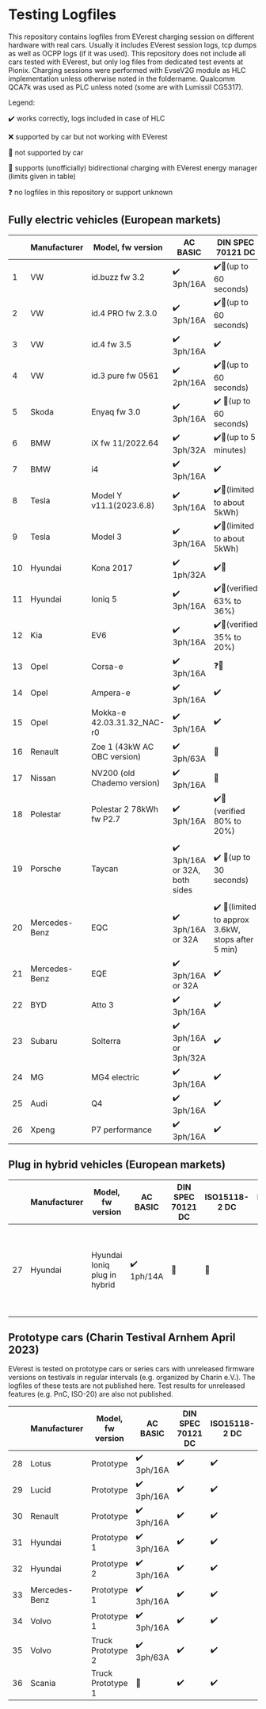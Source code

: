 # Testing Logfiles

This repository contains logfiles from EVerest charging session on different hardware with real cars.
Usually it includes EVerest session logs, tcp dumps as well as OCPP logs (if it was used).
This repository does not include all cars tested with EVerest, but only log files from dedicated test events at Pionix.
Charging sessions were performed with EvseV2G module as HLC implementation unless otherwise noted in the foldername.
Qualcomm QCA7k was used as PLC unless noted (some are with Lumissil CG5317).

Legend:

:heavy_check_mark: works correctly, logs included in case of HLC

❌ supported by car but not working with EVerest

:black_square_button: not supported by car

🔄 supports (unofficially) bidirectional charging with EVerest energy manager (limits given in table)

❓ no logfiles in this repository or support unknown

## Fully electric vehicles (European markets)

|     | Manufacturer  | Model, fw version           | AC BASIC                                      | DIN SPEC 70121 DC                                                | ISO15118-2 DC                             | ISO15118-2 AC                   | Comments                                                                                                                                  |
| --- | ------------- | --------------------------- | --------------------------------------------- | ---------------------------------------------------------------- | ----------------------------------------- | ------------------------------- | ----------------------------------------------------------------------------------------------------------------------------------------- |
| 1   | VW            | id.buzz fw 3.2              | :heavy_check_mark: 3ph/16A                    | :heavy_check_mark:🔄(up to 60 seconds)                            | ❓                                         | ❓                               | random MAC, 60s timeout in CurrentDemand                                                                                                  |
| 2   | VW            | id.4 PRO fw 2.3.0           | :heavy_check_mark: 3ph/16A                    | :heavy_check_mark:🔄(up to 60 seconds)                            | :heavy_check_mark:🔄(up to 60 seconds)     | :heavy_check_mark:              | random MAC, 60s timeout in CurrentDemand                                                                                                  |
| 3   | VW            | id.4 fw 3.5                 | :heavy_check_mark: 3ph/16A                    | :heavy_check_mark:                                               | :heavy_check_mark:                        | :heavy_check_mark:              | random MAC, 60s timeout in CurrentDemand                                                                                                  |
| 4   | VW            | id.3 pure fw 0561           | :heavy_check_mark: 2ph/16A                    | :heavy_check_mark:🔄(up to 60 seconds)                            | :heavy_check_mark:🔄(up to 60 seconds)     | :heavy_check_mark:              | random MAC, 60s timeout in CurrentDemand                                                                                                  |
| 5   | Skoda         | Enyaq fw 3.0                | :heavy_check_mark: 3ph/16A                    | :heavy_check_mark: 🔄(up to 60 seconds)                           | ❓🔄(up to 60 seconds)                      | :heavy_check_mark:              | random MAC, 60s timeout in CurrentDemand                                                                                                  |
| 6   | BMW           | iX fw 11/2022.64            | :heavy_check_mark: 3ph/32A                    | :heavy_check_mark:🔄(up to 5 minutes)                             | :heavy_check_mark:🔄(up to 5 minutes)      | ❓                               |                                                                                                                                           |
| 7   | BMW           | i4                          | :heavy_check_mark: 3ph/16A                    | :heavy_check_mark:                                               | ❓                                         | ❓                               |                                                                                                                                           |
| 8   | Tesla         | Model Y v11.1(2023.6.8)     | :heavy_check_mark: 3ph/16A                    | :heavy_check_mark:🔄(limited to about 5kWh)                       | :black_square_button:                     | :black_square_button:           |                                                                                                                                           |
| 9   | Tesla         | Model 3                     | :heavy_check_mark: 3ph/16A                    | :heavy_check_mark:🔄(limited to about 5kWh)                       | :black_square_button:                     | :black_square_button:           |                                                                                                                                           |
| 10  | Hyundai       | Kona 2017                   | :heavy_check_mark: 1ph/32A                    | :heavy_check_mark:🔄                                              | :black_square_button:                     | :black_square_button:           |                                                                                                                                           |
| 11  | Hyundai       | Ioniq 5                     | :heavy_check_mark: 3ph/16A                    | :heavy_check_mark:🔄(verified 63% to 36%)                         | :heavy_check_mark:🔄                       | :black_square_button:           |                                                                                                                                           |
| 12  | Kia           | EV6                         | :heavy_check_mark: 3ph/16A                    | :heavy_check_mark:🔄(verified 35% to 20%)                         | :heavy_check_mark:🔄                       | :black_square_button:           |                                                                                                                                           |
| 13  | Opel          | Corsa-e                     | :heavy_check_mark: 3ph/16A                    | ❓🔄                                                               | :black_square_button:                     | :black_square_button:           | Charger fw crashes with ISO-2 AC                                                                                                          |
| 14  | Opel          | Ampera-e                    | :heavy_check_mark: 3ph/16A                    | :heavy_check_mark:                                               | :black_square_button:                     | :black_square_button:           |                                                                                                                                           |
| 15  | Opel          | Mokka-e 42.03.31.32_NAC-r0  | :heavy_check_mark: 3ph/16A                    | :heavy_check_mark:                                               | :heavy_check_mark:                        | :black_square_button:           |                                                                                                                                           |
| 16  | Renault       | Zoe 1 (43kW AC OBC version) | :heavy_check_mark: 3ph/63A                    | :black_square_button:                                            | :black_square_button:                     | :black_square_button:           | high DC residual current, >10mA                                                                                                           |
| 17  | Nissan        | NV200 (old Chademo version) | :heavy_check_mark: 3ph/16A                    | :black_square_button:                                            | :black_square_button:                     | :black_square_button:           | Chademo not supported with EVerest yet                                                                                                    |
| 18  | Polestar      | Polestar 2 78kWh fw P2.7    | :heavy_check_mark: 3ph/16A                    | :heavy_check_mark:🔄 (verified 80% to 20%)                        | :heavy_check_mark:🔄 (verified 80% to 20%) | :black_square_button:           | ISO-2 AC: Car selects AC_single_phase_core and stops after ChargeParameterDiscoveryRes                                                    |
| 19  | Porsche       | Taycan                      | :heavy_check_mark: 3ph/16A or 32A, both sides | :heavy_check_mark: 🔄(up to 30 seconds)                           | :heavy_check_mark:                        | :heavy_check_mark: (both sides) | DC: <20s timeout in CableCheck, 30s timeout in CurrentDemand<br>Tested model had only AC port on drivers side and 800VDC+AC on other side |
| 20  | Mercedes-Benz | EQC                         | :heavy_check_mark: 3ph/16A or 32A             | :heavy_check_mark: 🔄(limited to approx 3.6kW, stops after 5 min) | :black_square_button:                     | :black_square_button:           | Discharging more then 3.6kW: car tries to limit discharging and eventually stops                                                          |
| 21  | Mercedes-Benz | EQE                         | :heavy_check_mark: 3ph/16A or 32A             | :heavy_check_mark:                                               | :heavy_check_mark:                        | :heavy_check_mark:              |                                                                                                                                           |
| 22  | BYD           | Atto 3                      | :heavy_check_mark: 3ph/16A                    | :heavy_check_mark:                                               | :heavy_check_mark:                        | :black_square_button:           |                                                                                                                                           |
| 23  | Subaru        | Solterra                    | :heavy_check_mark: 3ph/16A or 3ph/32A         | :heavy_check_mark:                                               | :heavy_check_mark:                        | :black_square_button:           | |
| 24  | MG        | MG4 electric                    | :heavy_check_mark: 3ph/16A         | :heavy_check_mark:                                               | :heavy_check_mark:                        | :black_square_button:           |       |
| 25  | Audi        | Q4                    | :heavy_check_mark: 3ph/16A         | :heavy_check_mark:                                               | :heavy_check_mark:                        | :heavy_check_mark:        |       |
| 26  | Xpeng        | P7 performance             | :heavy_check_mark: 3ph/16A         | :heavy_check_mark:                                               | :heavy_check_mark:                        | :black_square_button:           |       |



## Plug in hybrid vehicles (European markets)
|     | Manufacturer | Model, fw version            | AC BASIC                   | DIN SPEC 70121 DC     | ISO15118-2 DC         | ISO15118-2 AC         | Comments                                                               |
| --- | ------------ | ---------------------------- | -------------------------- | --------------------- | --------------------- | --------------------- | ---------------------------------------------------------------------- |
| 27  | Hyundai      | Hyundai Ioniq plug in hybrid | :heavy_check_mark: 1ph/14A | :black_square_button: | :black_square_button: | :black_square_button: | Charger stops if 5% PWM presented and does not recover until replugged |

## Prototype cars (Charin Testival Arnhem April 2023)

EVerest is tested on prototype cars or series cars with unreleased firmware versions on testivals in regular intervals (e.g. organized by Charin e.V.). The logfiles of these tests are not published here. Test results for unreleased features (e.g. PnC, ISO-20) are also not published.

|     | Manufacturer  | Model, fw version | AC BASIC                   | DIN SPEC 70121 DC  | ISO15118-2 DC      | ISO15118-2 AC         | Comments |
| --- | ------------- | ----------------- | -------------------------- | ------------------ | ------------------ | --------------------- | -------- |
| 28  | Lotus         | Prototype         | :heavy_check_mark: 3ph/16A | :heavy_check_mark: | :heavy_check_mark: | :black_square_button: |          |
| 29  | Lucid         | Prototype         | :heavy_check_mark: 3ph/16A | :heavy_check_mark: | :heavy_check_mark: | :heavy_check_mark:    |          |
| 30  | Renault       | Prototype         | :heavy_check_mark: 3ph/16A | :heavy_check_mark: | :heavy_check_mark: | :heavy_check_mark:    |          |
| 31  | Hyundai       | Prototype 1       | :heavy_check_mark: 3ph/16A | :heavy_check_mark: | :heavy_check_mark: | :black_square_button: |          |
| 32  | Hyundai       | Prototype 2       | :heavy_check_mark: 3ph/16A | :heavy_check_mark: | :heavy_check_mark: | :black_square_button: |          |
| 33  | Mercedes-Benz | Prototype 1       | :heavy_check_mark: 3ph/16A | :heavy_check_mark: | :heavy_check_mark: | :heavy_check_mark:    |          |
| 34  | Volvo         | Prototype 1       | :heavy_check_mark: 3ph/16A | :heavy_check_mark: | :heavy_check_mark: | :black_square_button: |          |
| 35  | Volvo         | Truck Prototype 2       | :heavy_check_mark: 3ph/63A | :heavy_check_mark: | :heavy_check_mark: | :black_square_button: |          |
| 36  | Scania        | Truck Prototype 1       | :black_square_button:      | :heavy_check_mark: | :heavy_check_mark: | :black_square_button: |          |



